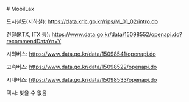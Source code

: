 #   M o b i l L a x 

도시철도(지하철): https://data.kric.go.kr/rips/M_01_02/intro.do

전철(KTX, ITX 등): https://www.data.go.kr/data/15098552/openapi.do?recommendDataYn=Y

시외버스: https://www.data.go.kr/data/15098541/openapi.do

고속버스: https://www.data.go.kr/data/15098522/openapi.do

시내버스: https://www.data.go.kr/data/15098533/openapi.do

택시: 찾을 수 없음
